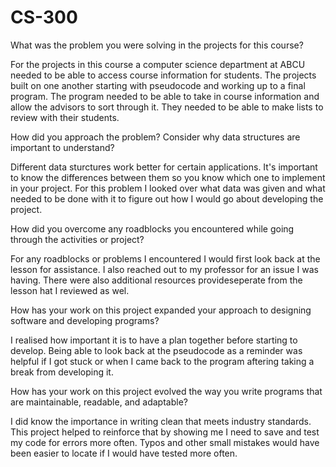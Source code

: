 # CS-300

What was the problem you were solving in the projects for this course?

  For the projects in this course a computer science department at ABCU needed to be able to access course information for students. The projects built on one another starting with pseudocode and working up to a final program. The program needed to be able to take in course information and allow the advisors to sort through it. They needed to be able to make lists to review with their students.

How did you approach the problem? Consider why data structures are important to understand?

  Different data sturctures work better for certain applications. It's important to know the differences between them so you know which one to implement in your project. For this problem I looked over what data was given and what needed to be done with it to figure out how I would go about developing the project. 

How did you overcome any roadblocks you encountered while going through the activities or project?

  For any roadblocks or problems I encountered I would first look back at the lesson for assistance. I also reached out to my professor for an issue I was having. There were also additional resources provideseperate from the lesson hat I reviewed as wel.

How has your work on this project expanded your approach to designing software and developing programs?

  I realised how important it is to have a plan together before starting to develop. Being able to look back at the pseudocode as a reminder was helpful if I got stuck or when I came back to the program aftering taking a break from developing it.

How has your work on this project evolved the way you write programs that are maintainable, readable, and adaptable?

  I did know the importance in writing clean that meets industry standards. This project helped to reinforce that by showing me I need to save and test my code for errors more often. Typos and other small mistakes would have been easier to locate if I would have tested more often.
